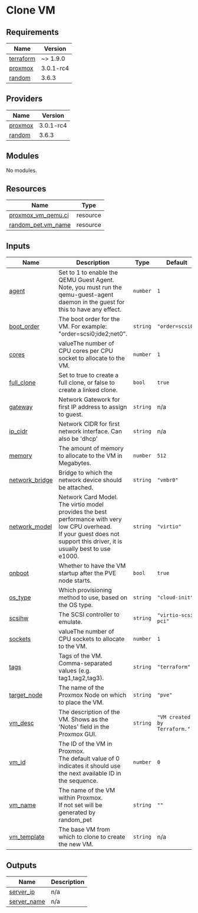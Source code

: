 # Clone VM

<!-- BEGIN_TF_DOCS -->
## Requirements

| Name | Version |
|------|---------|
| <a name="requirement_terraform"></a> [terraform](#requirement\_terraform) | ~> 1.9.0 |
| <a name="requirement_proxmox"></a> [proxmox](#requirement\_proxmox) | 3.0.1-rc4 |
| <a name="requirement_random"></a> [random](#requirement\_random) | 3.6.3 |

## Providers

| Name | Version |
|------|---------|
| <a name="provider_proxmox"></a> [proxmox](#provider\_proxmox) | 3.0.1-rc4 |
| <a name="provider_random"></a> [random](#provider\_random) | 3.6.3 |

## Modules

No modules.

## Resources

| Name | Type |
|------|------|
| [proxmox_vm_qemu.ci](https://registry.terraform.io/providers/Telmate/proxmox/3.0.1-rc4/docs/resources/vm_qemu) | resource |
| [random_pet.vm_name](https://registry.terraform.io/providers/hashicorp/random/3.6.3/docs/resources/pet) | resource |

## Inputs

| Name | Description | Type | Default | Required |
|------|-------------|------|---------|:--------:|
| <a name="input_agent"></a> [agent](#input\_agent) | Set to 1 to enable the QEMU Guest Agent.<br>Note, you must run the qemu-guest-agent daemon in the guest for this to have any effect. | `number` | `1` | no |
| <a name="input_boot_order"></a> [boot\_order](#input\_boot\_order) | The boot order for the VM. For example: "order=scsi0;ide2;net0". | `string` | `"order=scsi0"` | no |
| <a name="input_cores"></a> [cores](#input\_cores) | valueThe number of CPU cores per CPU socket to allocate to the VM. | `number` | `1` | no |
| <a name="input_full_clone"></a> [full\_clone](#input\_full\_clone) | Set to true to create a full clone, or false to create a linked clone. | `bool` | `true` | no |
| <a name="input_gateway"></a> [gateway](#input\_gateway) | Network Gatework for first IP address to assign to guest. | `string` | n/a | yes |
| <a name="input_ip_cidr"></a> [ip\_cidr](#input\_ip\_cidr) | Network CIDR for first network interface. Can also be 'dhcp' | `string` | n/a | yes |
| <a name="input_memory"></a> [memory](#input\_memory) | The amount of memory to allocate to the VM in Megabytes. | `number` | `512` | no |
| <a name="input_network_bridge"></a> [network\_bridge](#input\_network\_bridge) | Bridge to which the network device should be attached. | `string` | `"vmbr0"` | no |
| <a name="input_network_model"></a> [network\_model](#input\_network\_model) | Network Card Model. The virtio model provides the best performance with very low CPU overhead.<br>If your guest does not support this driver, it is usually best to use e1000. | `string` | `"virtio"` | no |
| <a name="input_onboot"></a> [onboot](#input\_onboot) | Whether to have the VM startup after the PVE node starts. | `bool` | `true` | no |
| <a name="input_os_type"></a> [os\_type](#input\_os\_type) | Which provisioning method to use, based on the OS type. | `string` | `"cloud-init"` | no |
| <a name="input_scsihw"></a> [scsihw](#input\_scsihw) | The SCSI controller to emulate. | `string` | `"virtio-scsi-pci"` | no |
| <a name="input_sockets"></a> [sockets](#input\_sockets) | valueThe number of CPU sockets to allocate to the VM. | `number` | `1` | no |
| <a name="input_tags"></a> [tags](#input\_tags) | Tags of the VM. Comma-separated values (e.g. tag1,tag2,tag3). | `string` | `"terraform"` | no |
| <a name="input_target_node"></a> [target\_node](#input\_target\_node) | The name of the Proxmox Node on which to place the VM. | `string` | `"pve"` | no |
| <a name="input_vm_desc"></a> [vm\_desc](#input\_vm\_desc) | The description of the VM. Shows as the 'Notes' field in the Proxmox GUI. | `string` | `"VM created by Terraform."` | no |
| <a name="input_vm_id"></a> [vm\_id](#input\_vm\_id) | The ID of the VM in Proxmox.<br>The default value of 0 indicates it should use the next available ID in the sequence. | `number` | `0` | no |
| <a name="input_vm_name"></a> [vm\_name](#input\_vm\_name) | The name of the VM within Proxmox.<br>If not set will be generated by random\_pet | `string` | `""` | no |
| <a name="input_vm_template"></a> [vm\_template](#input\_vm\_template) | The base VM from which to clone to create the new VM. | `string` | n/a | yes |

## Outputs

| Name | Description |
|------|-------------|
| <a name="output_server_ip"></a> [server\_ip](#output\_server\_ip) | n/a |
| <a name="output_server_name"></a> [server\_name](#output\_server\_name) | n/a |
<!-- END_TF_DOCS -->

